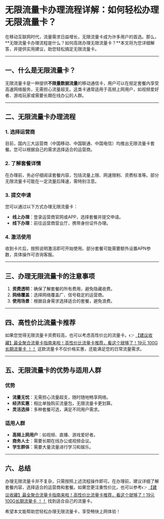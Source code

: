 # 无限流量卡办理流程详解：如何轻松办理无限流量卡？

在移动互联网时代，流量需求日益增长，无限流量卡成为许多用户的首选。那么，**无限流量卡办理流程是什么？如何高效办理无限流量卡？**本文将为您详细解答，并提供实用建议，助您轻松搞定无限流量卡。

---

## 一、什么是无限流量卡？

无限流量卡是一种提供**不限量数据流量**的移动通信卡，用户可以在规定套餐内享受高速网络服务，无需担心流量超支。这类卡通常适用于高频上网用户，如视频爱好者、游戏玩家或需要长期在线办公的人群。

---

## 二、无限流量卡办理流程

### 1. 选择运营商
目前，国内三大运营商（中国移动、中国联通、中国电信）均推出无限流量卡套餐。您可以根据自己的需求选择适合的运营商。

### 2. 了解套餐详情
在办理前，务必仔细阅读套餐内容，包括流量上限、网速限制、资费标准等。部分无限流量卡可能在一定流量后降速，需特别注意。

### 3. 提交申请
您可以通过以下方式办理无限流量卡：
- **线上办理**：登录运营商官网或APP，选择套餐并提交申请。
- **线下办理**：前往运营商营业厅，携带身份证件办理。

### 4. 激活使用
收到卡片后，按照说明激活即可开始使用。部分套餐可能需要额外设置APN参数，具体操作可咨询客服。

---

## 三、办理无限流量卡的注意事项

1. **资费透明**：确保了解套餐的所有费用，避免隐藏收费。
2. **网络覆盖**：选择网络覆盖广、信号稳定的运营商。
3. **使用场景**：根据自身需求选择适合的套餐，避免浪费。

---

## 四、高性价比流量卡推荐

如果您觉得无限流量卡资费较高，也可以考虑高性价比的流量卡。👉 [【建议收藏】最全聚合流量卡指南来啦！高性价比流量卡推荐，看这个就够了！19元 100G长期流量卡 ！！](https://bit.ly/Liuliangka) 这款流量卡不仅价格实惠，还能满足您的日常流量需求。

---

## 五、无限流量卡的优势与适用人群

### 优势
- **流量无忧**：无需担心流量超支，随时随地畅享网络。
- **经济实惠**：相比单独购买流量包，无限流量卡更划算。
- **灵活选择**：多种套餐可选，满足不同用户需求。

### 适用人群
- **高频上网用户**：如视频、直播、游戏爱好者。
- **商务人士**：需要长期在线办公或视频会议。
- **学生群体**：需要大量流量进行学习和娱乐。

---

## 六、总结

办理无限流量卡并不复杂，只需按照上述流程操作即可。在办理前，建议详细了解套餐内容，选择适合的运营商和套餐。如果您更注重性价比，也可以参考👉 [【建议收藏】最全聚合流量卡指南来啦！高性价比流量卡推荐，看这个就够了！19元 100G长期流量卡 ！！](https://bit.ly/Liuliangka) 找到适合自己的流量卡。

希望本文能帮助您轻松办理无限流量卡，享受畅快上网体验！